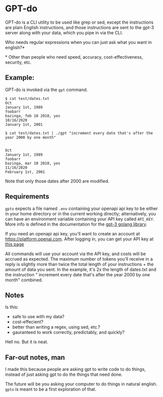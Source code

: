 # GPT-do

GPT-do is a CLI utility to be used like grep or sed, except the instructions are
plain English instructions, and those instructions are sent to the gpt-3 server
along with your data, which you pipe in via the CLI.

Who needs regular expressions when you can just ask what you want in english?*

\* Other than people who need speed, accuracy, cost-effectiveness, security,
etc.

## Example:

GPT-do is invoked via the `gpt` command.

```
$ cat test/dates.txt 
Oct
January 1st, 1989
foobarr
bazinga, feb 10 2010, yes
10/16/2020
January 1st, 2001

$ cat test/dates.txt | ./gpt "increment every date that's after the year 2000 by one month" 


Oct
January 1st, 1989
foobarr
bazinga, mar 10 2010, yes
11/16/2020
February 1st, 2001
```

Note that only those dates after 2000 are modified.

## Requirements

`gpto` expects a file named `.env` containing your openapi api key to be either in your home
directory or in the current working directly; alternatively, you can have an environment variable
containing your API key called `API_KEY`. More info is defined in the documentation for the [gpt-3 golang library](https://github.com/PullRequestInc/go-gpt3).

If you need an openapi api key, you'll want to create an account at https://platform.openai.com.
After logging in, you can get your API key at [this page](https://platform.openai.com/account/api-keys)

All commands will use your account via the API key, and costs will be accrued as expected.
The maximum number of tokens you'll receive in a reply is slightly more than twice the total
length of your instructions + the amount of data you sent. In the example, it's 2x the length
of dates.txt and the instruction " increment every date that's after the year 2000 by one month"
combined.

## Notes

Is this:
- safe to use with my data?
- cost-effecient?
- better than writing a regex, using sed, etc.?
- gauranteed to work correctly, predictably, and quickly?

Hell no. But it is neat.

## Far-out notes, man

I made this because people are asking gpt to write code to do things, instead of just asking
gpt to do the things that need done.

The future will be you asking your computer to do things in natural english. `gpto` is meant to
be a first exploration of that.